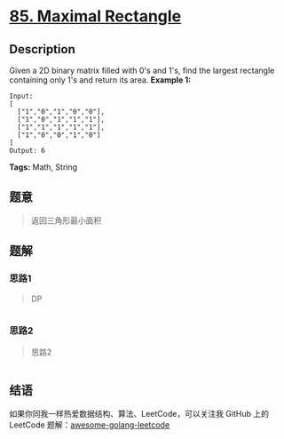 # [85. Maximal Rectangle][title]

## Description

Given a 2D binary matrix filled with 0's and 1's, find the largest rectangle containing only 1's and return its area.
**Example 1:**

```
Input:
[
  ["1","0","1","0","0"],
  ["1","0","1","1","1"],
  ["1","1","1","1","1"],
  ["1","0","0","1","0"]
]
Output: 6
```

**Tags:** Math, String

## 题意
>返回三角形最小面积

## 题解

### 思路1
> DP

```go

```

### 思路2
> 思路2
```go

```

## 结语

如果你同我一样热爱数据结构、算法、LeetCode，可以关注我 GitHub 上的 LeetCode 题解：[awesome-golang-leetcode][me]

[title]: https://leetcode.com/problems/two-sum/description/
[me]: https://github.com/kylesliu/awesome-golang-leetcode
